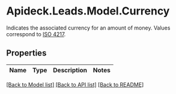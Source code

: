 # Apideck.Leads.Model.Currency
Indicates the associated currency for an amount of money. Values correspond to [ISO 4217](https://en.wikipedia.org/wiki/ISO_4217).

## Properties

Name | Type | Description | Notes
------------ | ------------- | ------------- | -------------

[[Back to Model list]](../README.md#documentation-for-models) [[Back to API list]](../README.md#documentation-for-api-endpoints) [[Back to README]](../README.md)

